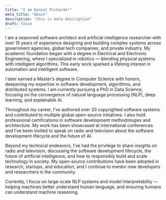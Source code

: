 ```yaml
---
title: "I am Daniel Pichardo!"
meta_title: "About"
description: "this is meta description"
draft: false
---
```


I am a seasoned software architect and artificial intelligence researcher with over 15 years of experience designing and building complex systems across government agencies, global tech companies, and private industry. My academic foundation began with a degree in Electrical and Electronic Engineering, where I specialized in robotics — blending physical systems with intelligent algorithms. This early work sparked a lifelong interest in automation and intelligent software.

I later earned a Master’s degree in Computer Science with honors, deepening my expertise in software development, algorithms, and distributed systems. I am currently pursuing a PhD in Data Science, focusing on the convergence of natural language processing (NLP), deep learning, and explainable AI.

Throughout my career, I’ve authored over 20 copyrighted software systems and contributed to multiple global open-source initiatives. I also hold professional certifications in software development methodologies and architecture. My work has been showcased at international conferences and I’ve been invited to speak on radio and television about the software development lifecycle and the future of AI.

Beyond my technical endeavors, I’ve had the privilege to share insights on radio and television, discussing the software development lifecycle, the future of artificial intelligence, and how to responsibly build and scale technology in society. My open-source contributions have been adopted in research, startups, and education, and I continue to mentor new developers and researchers in the community.

Currently, I focus on large-scale NLP systems and model interpretability — helping machines better understand human language, and ensuring humans can understand machine reasoning.